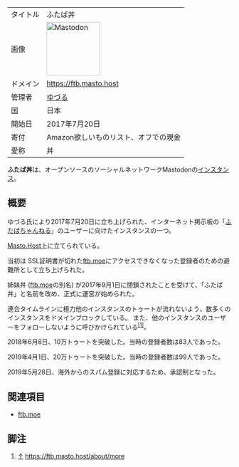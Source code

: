 <div>

|          |                                                                                                                                                                                                                                                                                                        |
|----------|--------------------------------------------------------------------------------------------------------------------------------------------------------------------------------------------------------------------------------------------------------------------------------------------------------|
| タイトル | ふたば丼                                                                                                                                                                                                                                                                                               |
| 画像     | [<img src="/images/thumb/0/00/Mastodon_logo.png/120px-Mastodon_logo.png" srcset="/images/thumb/0/00/Mastodon_logo.png/180px-Mastodon_logo.png 1.5x, /images/0/00/Mastodon_logo.png 2x" width="120" height="120" alt="Mastodon" />](/%E3%83%95%E3%82%A1%E3%82%A4%E3%83%AB:Mastodon_logo.png "Mastodon") |
| ドメイン | <a href="https://ftb.masto.host" rel="nofollow">https://ftb.masto.host</a>                                                                                                                                                                                                                             |
| 管理者   | <a href="https://ftb.masto.host/@me" rel="nofollow">ゆづる</a>                                                                                                                                                                                                                                         |
| 国       | 日本                                                                                                                                                                                                                                                                                                   |
| 開始日   | 2017年7月20日                                                                                                                                                                                                                                                                                          |
| 寄付     | Amazon欲しいものリスト、オフでの現金                                                                                                                                                                                                                                                                   |
| 愛称     | 丼                                                                                                                                                                                                                                                                                                     |

**ふたば丼**は、オープンソースのソーシャルネットワークMastodonの[インスタンス](/%E3%82%A4%E3%83%B3%E3%82%B9%E3%82%BF%E3%83%B3%E3%82%B9 "インスタンス")。

## 概要

ゆづる氏により2017年7月20日に立ち上げられた、インターネット掲示板の「[ふたばちゃんねる](https://ja.wikipedia.org/wiki/ja:%E3%81%B5%E3%81%9F%E3%81%B0%E3%81%A1%E3%82%83%E3%82%93%E3%81%AD%E3%82%8B "wikipedia:ja:ふたばちゃんねる")」のユーザーに向けたインスタンスの一つ。

[Masto.Host](/Masto.Host "Masto.Host")上に立てられている。

当初は SSL証明書が切れた[ftb.moe](/Ftb.moe "Ftb.moe")にアクセスできなくなった登録者のための避難所として立ち上げられた。

姉妹丼 ([ftb.moe](/Ftb.moe "Ftb.moe")の別名) が2017年9月1日に閉鎖されたことを受けて、「ふたば丼」と名前を改め、正式に運営が始められた。

連合タイムラインに極力他のインスタンスのトゥートが流れないよう、数多くのインスタンスをドメインブロックしている。 また、他のインスタンスのユーザーをフォローしないように呼びかけられている<sup>[\[1\]](#cite_note-1)</sup>。

2018年6月8日、10万トゥートを突破した。当時の登録者数は83人であった。

2019年4月1日、20万トゥートを突破した。当時の登録者数は99人であった。

2019年5月28日、海外からのスパム登録に対応するため、承認制となった。

## 関連項目

-   [ftb.moe](/Ftb.moe "Ftb.moe")

## 脚注

<div>

1.  <span id="cite_note-1">[↑](#cite_ref-1) <a href="https://ftb.masto.host/about/more" rel="nofollow">https://ftb.masto.host/about/more</a></span>

</div>

</div>
